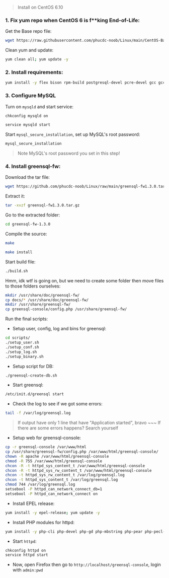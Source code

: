 > Install on CentOS 6.10

### 1. Fix yum repo when CentOS 6 is f**king End-of-Life:

Get the Base repo file:

```bash
wget https://raw.githubusercontent.com/phucdc-noob/Linux/main/CentOS-Base.repo -O /etc/yum.repos.d/CentOS-Base.repo
```

Clean yum and update:

```bash
yum clean all; yum update -y
```

### 2. Install requirements:

```bash
yum install -y flex bison rpm-build postgresql-devel pcre-devel gcc gcc-c++ libevent-devel mysql-devel libevent mysql pcre postgresql-libs
```

### 3. Configure MySQL

Turn on `mysqld` and start service:

```bash
chkconfig mysqld on
```

```bash
service mysqld start
```

Start `mysql_secure_installation`, set up MySQL's root password:

```bash
mysql_secure_installation
```

> Note MySQL's root password you set in this step!

### 4. Install greensql-fw:

Download the tar file:

```bash
wget https://github.com/phucdc-noob/Linux/raw/main/greensql-fw1.3.0.tar.gz
```

Extract it:

```bash
tar -xvzf greensql-fw1.3.0.tar.gz
```

Go to the extracted folder:

```bash
cd greensql-fw-1.3.0 
```

Compile the source:

```bash
make
```

```bash
make install
```

Start build file:

```bash
./build.sh
```

Hmm, idk wtf is going on, but we need to create some folder then move files to those folders ourselves:

```bash
mkdir /usr/share/doc/greensql-fw/
cp docs/* /usr/share/doc/greensql-fw/
mkdir /usr/share/greensql-fw/
cp greensql-console/config.php /usr/share/greensql-fw/
```

Run the final scripts:

- Setup user, config, log and bins for greensql:

```bash
cd scripts/
./setup_user.sh
./setup_conf.sh
./setup_log.sh
./setup_binary.sh
```

- Setup script for DB:

```bash
./greensql-create-db.sh
```

- Start greensql:

```bash
/etc/init.d/greensql start
```

- Check the log to see if we got some errors:

```bash
tail -f /var/log/greensql.log
```

> If output have only 1 line that have "Application started", bravo ~~~
> If there are some errors happens? Search yourself 

- Setup web for greensql-console:

```bash
cp -r greensql-console /var/www/html
cp /usr/share/greensql-fw/config.php /var/www/html/greensql-console/
chown -R apache /var/www/html/greensql-console
chmod -R 755 /var/www/html/greensql-console
chcon -R -t httpd_sys_content_t /var/www/html/greensql-console
chcon -R -t httpd_sys_rw_content_t /var/www/html/greensql-console
chcon -t httpd_sys_rw_content_t /var/log/greensql.log 
chcon -t httpd_sys_content_t /var/log/greensql.log
chmod 744 /var/log/greensql.log
setsebool -P httpd_can_network_connect_db=1
setsebool -P httpd_can_network_connect on
```

- Install EPEL release:

```bash
yum install -y epel-release; yum update -y
```

- Install PHP modules for httpd:

```bash
yum install -y php-cli php-devel php-gd php-mbstring php-pear php-pecl-apc php-soap php-mcrypt php-mbstring php-mysql php-fpm
```

- Start `httpd`:

```bash
chkconfig httpd on
service httpd start
```

- Now, open Firefox then go to `http://localhost/greensql-console`, login with `admin:pwd`
